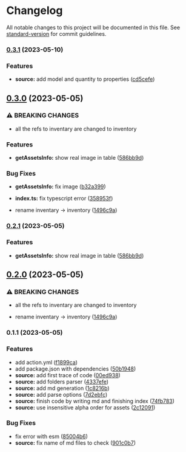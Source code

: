 # Changelog

All notable changes to this project will be documented in this file. See [standard-version](https://github.com/conventional-changelog/standard-version) for commit guidelines.

### [0.3.1](https://github.com/plant-a-seed/ga-inventory/compare/v0.3.0...v0.3.1) (2023-05-10)


### Features

* **source:** add model and quantity to properties ([cd5cefe](https://github.com/plant-a-seed/ga-inventory/commit/cd5cefe0687926af0f1bd665f99929e5b591f518))

## [0.3.0](https://github.com/plant-a-seed/ga-inventory/compare/v0.1.1...v0.3.0) (2023-05-05)


### ⚠ BREAKING CHANGES

* all the refs to inventary are changed to inventory

### Features

* **getAssetsInfo:** show real image in table ([586bb9d](https://github.com/plant-a-seed/ga-inventory/commit/586bb9dcbb11991b48ab3d515d61bf34bec40e20))


### Bug Fixes

* **getAssetsInfo:** fix image ([b32a399](https://github.com/plant-a-seed/ga-inventory/commit/b32a399df4a6b8808bf5825deb376623b2ec3397))
* **index.ts:** fix typescript error ([358953f](https://github.com/plant-a-seed/ga-inventory/commit/358953f843d25f73025e81786e3f65c21ae4558e))


* rename inventary -> inventory ([1496c9a](https://github.com/plant-a-seed/ga-inventory/commit/1496c9a39e26402afed4c8e6e1ad0bd470576696))

### [0.2.1](https://github.com/plant-a-seed/ga-inventory/compare/v0.2.0...v0.2.1) (2023-05-05)


### Features

* **getAssetsInfo:** show real image in table ([586bb9d](https://github.com/plant-a-seed/ga-inventory/commit/586bb9dcbb11991b48ab3d515d61bf34bec40e20))

## [0.2.0](https://github.com/plant-a-seed/ga-inventory/compare/v0.1.1...v0.2.0) (2023-05-05)


### ⚠ BREAKING CHANGES

* all the refs to inventary are changed to inventory

* rename inventary -> inventory ([1496c9a](https://github.com/plant-a-seed/ga-inventory/commit/1496c9a39e26402afed4c8e6e1ad0bd470576696))

### 0.1.1 (2023-05-05)


### Features

* add action.yml ([f1899ca](https://github.com/plant-a-seed/ga-inventory/commit/f1899caf2fc3f25684a1338fe15d83f081ffd23e))
* add package.json with dependencies ([50b1948](https://github.com/plant-a-seed/ga-inventory/commit/50b194851bcf85c39fdad0a46efa8b11d50bc861))
* **source:** add first trace of code ([00ed938](https://github.com/plant-a-seed/ga-inventory/commit/00ed9387dda381b9aad65193822d4214125991d2))
* **source:** add folders parser ([4337efe](https://github.com/plant-a-seed/ga-inventory/commit/4337efed24b2ff61daecfe51fab80b625039dddc))
* **source:** add md generation ([1c8216b](https://github.com/plant-a-seed/ga-inventory/commit/1c8216bab937c5e12ae88153c2bbcc4a3786540d))
* **source:** add parse options ([7d2ebfc](https://github.com/plant-a-seed/ga-inventory/commit/7d2ebfcb3b32582987238bfc0885c30db17392bb))
* **source:** finish code by writing md and finishing index ([74fb783](https://github.com/plant-a-seed/ga-inventory/commit/74fb783461656d8c102357d37573312aad4fd8f2))
* **source:** use insensitive alpha order for assets ([2c12091](https://github.com/plant-a-seed/ga-inventory/commit/2c120910781af4f6438f04003d325322c793493f))


### Bug Fixes

* fix error with esm ([85004b6](https://github.com/plant-a-seed/ga-inventory/commit/85004b653bfb45b9e2d175ba0eac5a45047a5a80))
* **source:** fix name of md files to check ([901c0b7](https://github.com/plant-a-seed/ga-inventory/commit/901c0b77928d85009a426ac4a7f8719fcb256f7b))
